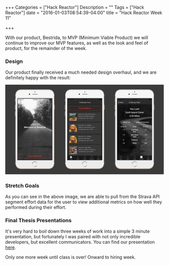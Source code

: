 +++
Categories = ["Hack Reactor"]
Description = ""
Tags = ["Hack Reactor"]
date = "2016-01-03T08:54:39-04:00"
title = "Hack Reactor Week 11"

+++

With our product, Bestrida, to MVP (Minimum Viable Product) we will continue to improve our MVP features, as well as the look and feel of product, for the remainder of the week.

### Design

Our product finally received a much needed design overhaul, and we are definitely happy with the result:

![Bestrida](/img/bestrida.jpg)

### Stretch Goals

As you can see in the above image, we are able to pull from the Strava API segment effort data for the user to view additional metrics on how well they performed during their effort.

### Final Thesis Presentations

It's very hard to boil down three weeks of work into a simple 3 minute presentation, but fortunately I was paired with not only incredible developers, but excellent communicators. You can find our presentation [here](https://www.youtube.com/watch?v=sw_mcAhgQo4).

Only one more week until class is over! Onward to hiring week.